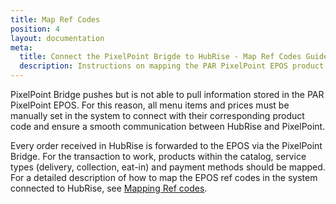 ```yaml
---
title: Map Ref Codes
position: 4
layout: documentation
meta:
  title: Connect the PixelPoint Brigde to HubRise - Map Ref Codes Guide
  description: Instructions on mapping the PAR PixelPoint EPOS product ref codes with other apps after connecting your EPOS with HubRise. Synchronise your data.
---
```


PixelPoint Bridge pushes but is not able to pull information stored in the PAR PixelPoint EPOS. For this reason, all menu items and prices must be manually set in the system to connect with their corresponding product code and ensure a smooth communication between HubRise and PixelPoint.

Every order received in HubRise is forwarded to the EPOS via the PixelPoint Bridge. For the transaction to work, products within the catalog, service types (delivery, collection, eat-in) and payment methods should be mapped. For a detailed description of how to map the EPOS ref codes in the system connected to HubRise, see [Mapping Ref codes](/apps/pixelpoint/map-ref-codes).
